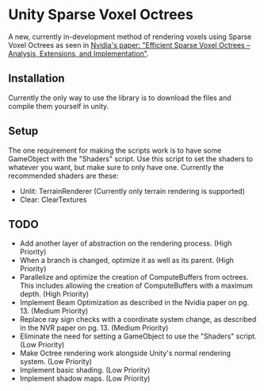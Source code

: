 # Unity Sparse Voxel Octrees

A new, currently in-development method of rendering voxels using Sparse Voxel Octrees as seen in [Nvidia's paper: "Efficient Sparse Voxel Octrees – Analysis, Extensions, and Implementation"](https://www.nvidia.com/docs/IO/88972/nvr-2010-001.pdf).

## Installation

Currently the only way to use the library is to download the files and compile them yourself in unity.

## Setup

The one requirement for making the scripts work is to have some GameObject with the "Shaders" script. Use this script to set the shaders to whatever you want, but make sure to only have one. Currently the recommended shaders are these:

- Unlit: TerrainRenderer (Currently only terrain rendering is supported)
- Clear: ClearTextures

## TODO

- Add another layer of abstraction on the rendering process. (High Priority)
- When a branch is changed, optimize it as well as its parent. (High Priority)
- Parallelize and optimize the creation of ComputeBuffers from octrees. This includes allowing the creation of ComputeBuffers with a maximum depth. (High Priority)
- Implement Beam Optimization as described in the Nvidia paper on pg. 13. (Medium Priority)
- Replace ray sign checks with a coordinate system change, as described in the NVR paper on pg. 13. (Medium Priority)
- Eliminate the need for setting a GameObject to use the "Shaders" script. (Low Priority)
- Make Octree rendering work alongside Unity's normal rendering system. (Low Priority)
- Implement basic shading. (Low Priority)
- Implement shadow maps. (Low Priority)
